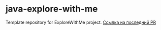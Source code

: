 # java-explore-with-me
Template repository for ExploreWithMe project.
[Ссылка на последний PR](https://github.com/RomanPolyansky/java-explore-with-me/pull/6)
